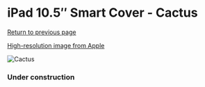 # iPad 10.5″ Smart Cover - Cactus

[Return to previous page](/ipad_pro105)

[High-resolution image from Apple](https://store.storeimages.cdn-apple.com/8756/as-images.apple.com/is/MY1U2?wid=4500&hei=4500&fmt=png)

<div style="width: 384px"><img src="/everysource/MY1U2.png" alt="Cactus"></div>

### Under construction

